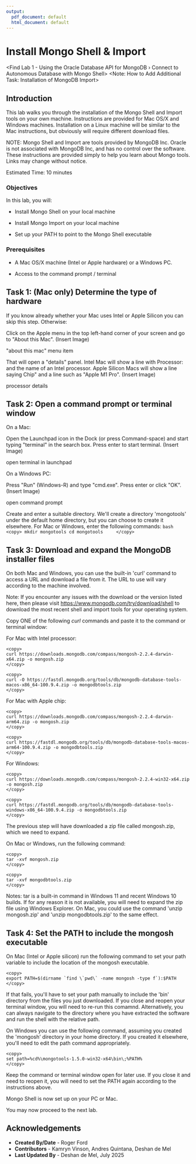 ```yaml
---
output: 
  pdf_document: default
  html_document: default
---
```


# Install Mongo Shell & Import
<Find Lab 1 - Using the Oracle Database API for MongoDB › Connect to Autonomous Database with Mongo Shell>
<Note: How to Add Additional Task: Installation of MongoDB Import>

## Introduction
This lab walks you through the installation of the Mongo Shell and Import tools on your own machine. Instructions are provided for Mac OS/X and Windows machines. Installation on a Linux machine will be similar to the Mac instructions, but obviously will require different download files.

NOTE: Mongo Shell and Import are tools provided by MongoDB Inc. Oracle is not associated with MongoDB Inc, and has no control over the software. These instructions are provided simply to help you learn about Mongo tools. Links may change without notice.

Estimated Time: 10 minutes

### Objectives
In this lab, you will:

* Install Mongo Shell on your local machine

* Install Mongo Import on your local machine

* Set up your PATH to point to the Mongo Shell executable

### Prerequisites

* A Mac OS/X machine (Intel or Apple hardware) or a Windows PC.

* Access to the command prompt / terminal


## Task 1: (Mac only) Determine the type of hardware
If you know already whether your Mac uses Intel or Apple Silicon you can skip this step. Otherwise:

Click on the Apple menu in the top left-hand corner of your screen and go to "About this Mac".
(Insert Image)

"about this mac" menu item

That will open a "details" panel. Intel Mac will show a line with Processor: and the name of an Intel processor. Apple Silicon Macs will show a line saying Chip" and a line such as "Apple M1 Pro".
(Insert Image)

processor details


## Task 2: Open a command prompt or terminal window

On a Mac:

Open the Launchpad icon in the Dock (or press Command-space) and start typing "terminal" in the search box. Press enter to start terminal.
(Insert Image)

open terminal in launchpad

On a Windows PC:

Press "Run" (Windows-R) and type "cmd.exe". Press enter or click "OK".
(Insert Image)

open command prompt

Create and enter a suitable directory. We'll create a directory 'mongotools' under the default home directory, but you can choose to create it elsewhere. For Mac or Windows, enter the following commands:
    ```bash
    <copy>
    mkdir mongotools
    cd mongotools    
    </copy>
    ```
  
    
## Task 3: Download and expand the MongoDB installer files

On both Mac and Windows, you can use the built-in 'curl' command to access a URL and download a file from it. The URL to use will vary according to the machine involved.

Note: If you encounter any issues with the download or the version listed here, then please visit https://www.mongodb.com/try/download/shell to download the most recent shell and import tools for your operating system.

Copy ONE of the following *curl* commands and paste it to the command or terminal window:

For Mac with Intel processor:

    <copy>
    curl https://downloads.mongodb.com/compass/mongosh-2.2.4-darwin-x64.zip -o mongosh.zip
    </copy>
    
    <copy>
    curl -O https://fastdl.mongodb.org/tools/db/mongodb-database-tools-macos-x86_64-100.9.4.zip -o mongodbtools.zip
    </copy>

For Mac with Apple chip:

    <copy>
    curl https://downloads.mongodb.com/compass/mongosh-2.2.4-darwin-arm64.zip -o mongosh.zip
    </copy>
    
    <copy>
    curl https://fastdl.mongodb.org/tools/db/mongodb-database-tools-macos-arm64-100.9.4.zip -o mongodbtools.zip
    </copy>

For Windows:

    <copy>
    curl https://downloads.mongodb.com/compass/mongosh-2.2.4-win32-x64.zip -o mongosh.zip
    </copy>

    <copy>
    curl https://fastdl.mongodb.org/tools/db/mongodb-database-tools-windows-x86_64-100.9.4.zip -o mongodbtools.zip
    </copy>
    
The previous step will have downloaded a zip file called mongosh.zip, which we need to expand.

On Mac or Windows, run the following command:

    <copy>
    tar -xvf mongosh.zip
    </copy>

    <copy>
    tar -xvf mongodbtools.zip
    </copy>
    
Notes: tar is a built-in command in Windows 11 and recent Windows 10 builds. If for any reason it is not available, you will need to expand the zip file using Windows Explorer. On Mac, you could use the command 'unzip mongosh.zip' and 'unzip mongodbtools.zip' to the same effect.


## Task 4: Set the PATH to include the mongosh executable

On Mac (Intel or Apple silicon) run the following command to set your path variable to include the location of the mongosh executable.

    <copy>
    export PATH=$(dirname `find \`pwd\` -name mongosh -type f`):$PATH
    </copy>

If that fails, you'll have to set your path manually to include the 'bin' directory from the files you just downloaded. If you close and reopen your terminal window, you will need to re-run this comamnd. Alternatively, you can always navigate to the directory where you have extracted the software and run the shell with the relative path.

On Windows you can use the following command, assuming you created the 'mongosh' directory in your home directory. If you created it elsewhere, you'll need to edit the path command appropriately.

    <copy>
    set path=%cd%\mongotools-1.5.0-win32-x64\bin\;%PATH%
    </copy>
    
Keep the command or terminal window open for later use. If you close it and need to reopen it, you will need to set the PATH again according to the instructions above.

Mongo Shell is now set up on your PC or Mac.

You may now proceed to the next lab.

## Acknowledgements

* **Created By/Date** - Roger Ford
* **Contributors** - Kamryn Vinson, Andres Quintana, Deshan de Mel
* **Last Updated By** - Deshan de Mel, July 2025
